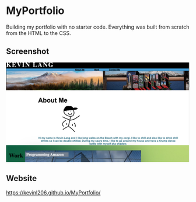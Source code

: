 # MyPortfolio
Building my portfolio with no starter code. Everything was built from scratch from the HTML
to the CSS.

## Screenshot
![screenshot](./Assets/Images/Screen%20Shot%202022-11-27%20at%207.41.24%20PM.png)

## Website
https://kevinl206.github.io/MyPortfolio/